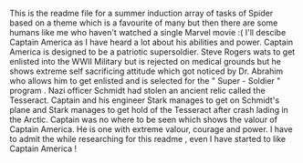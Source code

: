 This is the readme file for a summer induction array of tasks of Spider based on a theme which is a favourite of many but then there are some humans like me who haven't watched a single Marvel movie :( 
I'll descibe Captain America as I have heard a lot about his abilities and power.
Captain America is designed to be a patriotic supersoldier. Steve Rogers wats to get enlisted into the WWII Military but is rejected on medical grounds but he shows extreme self sacrificing attitude which got noticed by Dr. Abrahim who allows him to get enlisted and is selected for the " Super - Soldier " program . Nazi officer Schmidt had stolen an ancient relic called the Tesseract. Captain and his engineer Stark manages to get on Schmidt's plane and Stark manages to get hold of the Tesseract after crash lading in the Arctic. 
Captain was no where to be seen which shows the valour of Captain America. He is one with extreme valour, courage and power.
I have to admit the while researching for this readme , even I have started to like Captain America !

